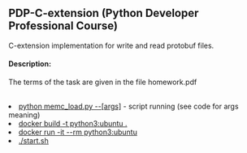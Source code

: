 ## PDP-C-extension (Python Developer Professional Course)

C-extension implementation for write and read protobuf files.

#### Description:
The terms of the task are given in the file homework.pdf
<br></br>

<li><u>python memc_load.py --[args]</u>  - script running (see code for args meaning)</li> 

<li><u>docker build -t python3:ubuntu .</li> 
<li><u>docker run -it --rm python3:ubuntu</li> 
<li><u>./start.sh</li> 
